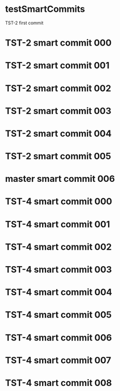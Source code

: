 # testSmartCommits

TST-2 first commit

# TST-2 smart commit 000
# TST-2 smart commit 001
# TST-2 smart commit 002
# TST-2 smart commit 003
# TST-2 smart commit 004
# TST-2 smart commit 005
# master smart commit 006

# TST-4 smart commit 000
# TST-4 smart commit 001
# TST-4 smart commit 002
# TST-4 smart commit 003
# TST-4 smart commit 004
# TST-4 smart commit 005
# TST-4 smart commit 006
# TST-4 smart commit 007
# TST-4 smart commit 008

